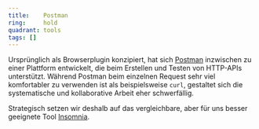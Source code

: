 ```yaml
---
title:    Postman  
ring:     hold  
quadrant: tools
tags: []
---
```


Ursprünglich als Browserplugin konzipiert, hat sich [Postman][postman] inzwischen zu einer Plattform entwickelt, die
beim Erstellen und Testen von HTTP-APIs unterstützt. Während Postman beim einzelnen Request sehr viel komfortabler zu
verwenden ist als beispielsweise `curl`, gestaltet sich die systematische und kollaborative Arbeit eher schwerfällig.

Strategisch setzen wir deshalb auf das vergleichbare, aber für uns besser geeignete Tool [Insomnia][insomnia].

[postman]: https://www.postman.com/
[insomnia]: /tools/insomnia
